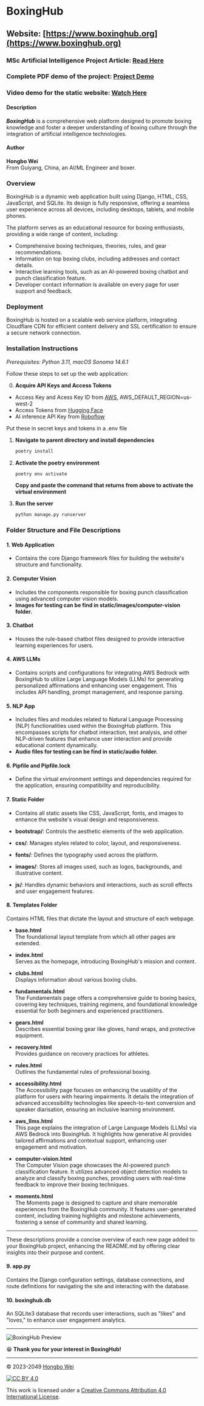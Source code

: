 # BoxingHub

## Website: [https://www.boxinghub.org](https://www.boxinghub.org)

### MSc Artificial Intelligence Project Article: [Read Here](https://drive.google.com/file/d/1RFivyClzNFjEYS6Nbf7paTYIHEUnCM14/view?usp=drive_link)

### Complete PDF demo of the project: [Project Demo](https://drive.google.com/file/d/1RCXj8eFnj7AJ7g_S6-cP1TJ7YWzh98CX/view?usp=sharing)

### Video demo for the static website: [Watch Here](https://youtu.be/9yuzUpK1MCM)

#### Description

**_BoxingHub_** is a comprehensive web platform designed to promote boxing knowledge and foster a deeper understanding of boxing culture through the integration of artificial intelligence technologies.

#### Author

**Hongbo Wei**  
From Guiyang, China, an AI/ML Engineer and boxer.

### Overview

BoxingHub is a dynamic web application built using Django, HTML, CSS, JavaScript, and SQLite. Its design is fully responsive, offering a seamless user experience across all devices, including desktops, tablets, and mobile phones.

The platform serves as an educational resource for boxing enthusiasts, providing a wide range of content, including:

- Comprehensive boxing techniques, theories, rules, and gear recommendations.
- Information on top boxing clubs, including addresses and contact details.
- Interactive learning tools, such as an AI-powered boxing chatbot and punch classification feature.
- Developer contact information is available on every page for user support and feedback.

### Deployment

BoxingHub is hosted on a scalable web service platform, integrating Cloudflare CDN for efficient content delivery and SSL certification to ensure a secure network connection.

### Installation Instructions

_Prerequisites: Python 3.11, macOS Sonoma 14.6.1_

Follow these steps to set up the web application:

0. **Acquire API Keys and Access Tokens**

- Access Key and Acess Key ID from [AWS](https://aws.amazon.com/), AWS_DEFAULT_REGION=us-west-2
- Access Tokens from [Hugging Face](https://huggingface.co/)
- AI inference API Key from [Roboflow](https://roboflow.com/)

Put these in secret keys and tokens in a .env file

1. **Navigate to parent directory and install dependencies**

   ```bash
   poetry install
   ```

2. **Activate the poetry environment**

   ```bash
   poetry env activate
   ```

   **Copy and paste the command that returns from above to activate the virtual environment**

3. **Run the server**
   ```bash
   python manage.py runserver
   ```

### Folder Structure and File Descriptions

#### 1. **Web Application**

- Contains the core Django framework files for building the website's structure and functionality.

#### 2. **Computer Vision**

- Includes the components responsible for boxing punch classification using advanced computer vision models.
- **Images for testing can be find in static/images/computer-vision folder.**

#### 3. **Chatbot**

- Houses the rule-based chatbot files designed to provide interactive learning experiences for users.

#### 4. **AWS LLMs**

- Contains scripts and configurations for integrating AWS Bedrock with BoxingHub to utilize Large Language Models (LLMs) for generating personalized affirmations and enhancing user engagement. This includes API handling, prompt management, and response parsing.

#### 5. **NLP App**

- Includes files and modules related to Natural Language Processing (NLP) functionalities used within the BoxingHub platform. This encompasses scripts for chatbot interaction, text analysis, and other NLP-driven features that enhance user interaction and provide educational content dynamically.
- **Audio files for testing can be find in static/audio folder.**

#### 6. **Pipfile and Pipfile.lock**

- Define the virtual environment settings and dependencies required for the application, ensuring compatibility and reproducibility.

#### 7. **Static Folder**

- Contains all static assets like CSS, JavaScript, fonts, and images to enhance the website's visual design and responsiveness.

- **bootstrap/**: Controls the aesthetic elements of the web application.
- **css/**: Manages styles related to color, layout, and responsiveness.
- **fonts/**: Defines the typography used across the platform.
- **images/**: Stores all images used, such as logos, backgrounds, and illustrative content.
- **js/**: Handles dynamic behaviors and interactions, such as scroll effects and user engagement features.

#### 8. **Templates Folder**

Contains HTML files that dictate the layout and structure of each webpage.

- **base.html**  
  The foundational layout template from which all other pages are extended.
- **index.html**  
  Serves as the homepage, introducing BoxingHub's mission and content.

- **clubs.html**  
  Displays information about various boxing clubs.
- **fundamentals.html**  
  The Fundamentals page offers a comprehensive guide to boxing basics, covering key techniques, training regimens, and foundational knowledge essential for both beginners and experienced practitioners.
- **gears.html**  
  Describes essential boxing gear like gloves, hand wraps, and protective equipment.
- **recovery.html**  
  Provides guidance on recovery practices for athletes.
- **rules.html**  
  Outlines the fundamental rules of professional boxing.

- **accessibility.html**  
  The Accessibility page focuses on enhancing the usability of the platform for users with hearing impairments. It details the integration of advanced accessibility technologies like speech-to-text conversion and speaker diarisation, ensuring an inclusive learning environment.
- **aws_llms.html**  
  This page explains the integration of Large Language Models (LLMs) via AWS Bedrock into BoxingHub. It highlights how generative AI provides tailored affirmations and contextual support, enhancing user engagement and motivation.
- **computer-vision.html**  
  The Computer Vision page showcases the AI-powered punch classification feature. It utilizes advanced object detection models to analyze and classify boxing punches, providing users with real-time feedback to improve their boxing techniques.

- **moments.html**  
  The Moments page is designed to capture and share memorable experiences from the BoxingHub community. It features user-generated content, including training highlights and milestone achievements, fostering a sense of community and shared learning.

---

These descriptions provide a concise overview of each new page added to your BoxingHub project, enhancing the README.md by offering clear insights into their purpose and content.

#### 9. **app.py**

Contains the Django configuration settings, database connections, and route definitions for navigating the site and interacting with the database.

#### 10. **boxinghub.db**

An SQLite3 database that records user interactions, such as "likes" and "loves," to enhance user engagement analytics.

---

![BoxingHub Preview](static/images/preview.png "BoxingHub")

😁 **Thank you for your interest in BoxingHub!**

---

© 2023-2049 [Hongbo Wei](https://github.com/hongbo-weia)

[![CC BY 4.0][cc-by-image]][cc-by]

This work is licensed under a [Creative Commons Attribution 4.0 International License][cc-by].

[cc-by]: http://creativecommons.org/licenses/by/4.0/
[cc-by-image]: https://i.creativecommons.org/l/by/4.0/88x31.png
[cc-by-shield]: https://img.shields.io/badge/License-CC%20BY%204.0-lightgrey.svg

